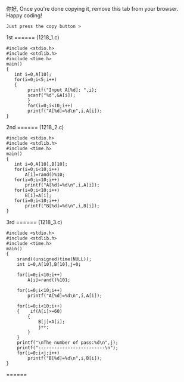 你好, Once you're done copying it, remove this tab from your browser. Happy coding!

```
Just press the copy button >
```

1st ====== (1218_1.c)


```
#include <stdio.h>
#include <stdlib.h>
#include <time.h>
main()
{
   int i=0,A[10];
   for(i=0;i<5;i++)
   {
        printf("Input A[%d]: ",i);
        scanf("%d",&A[i]);
        }
        for(i=0;i<10;i++)
        printf("A[%d]=%d\n",i,A[i]);
}
```

2nd ====== (1218_2.c)

```
#include <stdio.h>
#include <stdlib.h>
#include <time.h>
main()
{
   int i=0,A[10],B[10];
   for(i=0;i<10;i++)
       A[i]=rand()%10;
   for(i=0;i<10;i++)
       printf("A[%d]=%d\n",i,A[i]);
   for(i=0;i<10;i++)
       B[i]=A[i];    
   for(i=0;i<10;i++)
       printf("B[%d]=%d\n",i,B[i]); 
}
```

3rd ====== (1218_3.c)

```
#include <stdio.h> 
#include <stdlib.h> 
#include <time.h> 
main()
{
    srand((unsigned)time(NULL));
    int i=0,A[10],B[10],j=0;

    for(i=0;i<10;i++)
        A[i]=rand()%101;
        
    for(i=0;i<10;i++)
        printf("A[%d]=%d\n",i,A[i]);
        
    for(i=0;i<10;i++)
    {    if(A[i]>=60)
        {
            B[j]=A[i];
            j++;
        }    
    }
    printf("\nThe number of pass:%d\n",j);
    printf("-------------------------\n");
    for(i=0;i<j;i++)
        printf("B[%d]=%d\n",i,B[i]);
}
```

======
